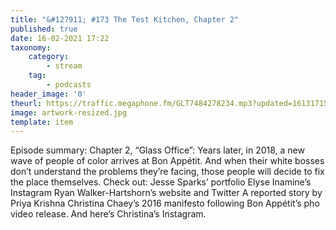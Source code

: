 ```yaml
---
title: "&#127911; #173 The Test Kitchen, Chapter 2"
published: true
date: 16-02-2021 17:22
taxonomy:
    category:
        - stream
    tag:
        - podcasts
header_image: '0'
theurl: https://traffic.megaphone.fm/GLT7484278234.mp3?updated=1613171574
image: artwork-resized.jpg
template: item
--- 
```

Episode summary: Chapter 2, “Glass Office”: Years later, in 2018, a new wave of people of color arrives at Bon Appétit. And when their white bosses don’t understand the problems they’re facing, those people will decide to fix the place themselves. Check out: Jesse Sparks’ portfolio Elyse Inamine’s Instagram Ryan Walker-Hartshorn’s website and Twitter A reported story by Priya Krishna Christina Chaey’s 2016 manifesto following Bon Appétit’s pho video release. And here’s Christina’s Instagram.
